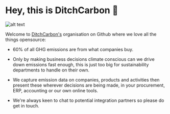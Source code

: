 <h1>Hey, this is DitchCarbon 👋</h1>

![alt text](https://ditchcarbon.com/wp-content/uploads/2023/01/Page-Main-Landing-1.jpg)

Welcome to [DitchCarbon's](https://github.com/user/repo/blob/branch/other_file.md)  organisation on Github where we love all the things opensource:
- 60% of all GHG emissions are from what companies buy. 

- Only by making business decisions climate conscious can we drive down emissions fast enough, this is just too big for sustainability departments to handle on their own.

- We capture emission data on companies, products and activities then present these wherever decisions are being made, in your procurement, ERP, accounting or our own online tools. 

- We're always keen to chat to potential integration partners so please do get in touch.
